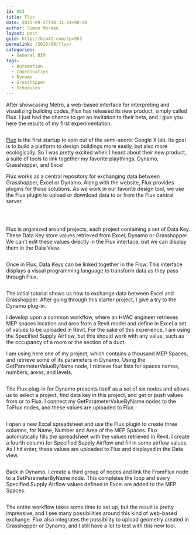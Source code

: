 ```yaml
---
id: 953
title: Flux
date: 2015-09-27T18:31:14+00:00
author: Simon Moreau
layout: post
guid: http://bim42.com/?p=953
permalink: /2015/09/flux/
categories:
  - General BIM
tags:
  - Automation
  - Coordination
  - Dynamo
  - Grasshopper
  - Schedules
---
```

After showcasing Metro, a web-based interface for interpreting and visualizing building codes, Flux has released its new product, simply called Flux. I just had the chance to get an invitation to their beta, and I give you here the results of my first experimentation.

![<img class="aligncenter size-full wp-image-957" src="http://bim42.com/wp-content/uploads/2015/09/fluxLogo.png" alt="fluxLogo" width="400" height="400" srcset="https://bim42.com/wp-content/uploads/2015/09/fluxLogo.png 400w, https://bim42.com/wp-content/uploads/2015/09/fluxLogo-150x150.png 150w, https://bim42.com/wp-content/uploads/2015/09/fluxLogo-300x300.png 300w" sizes="(max-width: 400px) 100vw, 400px" />](http://bim42.com/wp-content/uploads/2015/09/fluxLogo.png)

[Flux](https://flux.io/) is the first startup to spin out of the semi-secret Google X lab. Its goal is to build a platform to design buildings more easily, but also more ecologically. So I was pretty excited when I heard about their new product, a suite of tools to link together my favorite playthings, Dynamo, Grasshopper, and Excel

Flux works as a central repository for exchanging data between Grasshopper, Excel or Dynamo. Along with the website, Flux provides plugins for these solutions. As we work in our favorite design tool, we use the Flux plugin to upload or download data to or from the Flux central server.

![<img class="aligncenter size-full wp-image-963" src="http://bim42.com/wp-content/uploads/2015/09/workflows.png" alt="workflows" width="800" height="296" srcset="https://bim42.com/wp-content/uploads/2015/09/workflows.png 800w, https://bim42.com/wp-content/uploads/2015/09/workflows-300x111.png 300w, https://bim42.com/wp-content/uploads/2015/09/workflows-500x185.png 500w" sizes="(max-width: 800px) 100vw, 800px" />](http://bim42.com/wp-content/uploads/2015/09/workflows.png)

&nbsp;

Flux is organized around projects, each project containing a set of Data Key. These Data Key store values retrieved from Excel, Dynamo or Grasshopper. We can&#8217;t edit these values directly in the Flux interface, but we can display them in the Data View.

![<img class="aligncenter size-full wp-image-954" src="http://bim42.com/wp-content/uploads/2015/09/DataView.png" alt="DataView" width="800" height="579" srcset="https://bim42.com/wp-content/uploads/2015/09/DataView.png 800w, https://bim42.com/wp-content/uploads/2015/09/DataView-300x217.png 300w, https://bim42.com/wp-content/uploads/2015/09/DataView-415x300.png 415w" sizes="(max-width: 800px) 100vw, 800px" />](http://bim42.com/wp-content/uploads/2015/09/DataView.png)

Once in Flux, Data Keys can be linked together in the Flow. This interface displays a visual programming language to transform data as they pass through Flux.

![<img class="aligncenter size-full wp-image-956" src="http://bim42.com/wp-content/uploads/2015/09/FlowView.png" alt="FlowView" width="800" height="387" srcset="https://bim42.com/wp-content/uploads/2015/09/FlowView.png 800w, https://bim42.com/wp-content/uploads/2015/09/FlowView-300x145.png 300w, https://bim42.com/wp-content/uploads/2015/09/FlowView-500x242.png 500w" sizes="(max-width: 800px) 100vw, 800px" />](http://bim42.com/wp-content/uploads/2015/09/FlowView.png)

The initial tutorial shows us how to exchange data between Excel and Grasshopper. After going through this starter project, I give a try to the Dynamo plug-in.

I develop upon a common workflow, where an HVAC engineer retrieves MEP spaces location and area from a Revit model and define in Excel a set of values to be uploaded in Revit. For the sake of this experience, I am using the Specified Supply Airflow, but this should work with any value, such as the occupancy of a room or the section of a duct.

I am using here one of my project, which contains a thousand MEP Spaces, and retrieve some of its parameters in Dynamo. Using the GetParameterValueByName node, I retrieve four lists for spaces names, numbers, areas, and levels.

![<img class="aligncenter size-full wp-image-959" src="http://bim42.com/wp-content/uploads/2015/09/RetriveProperties.png" alt="RetriveProperties" width="800" height="625" srcset="https://bim42.com/wp-content/uploads/2015/09/RetriveProperties.png 800w, https://bim42.com/wp-content/uploads/2015/09/RetriveProperties-300x234.png 300w, https://bim42.com/wp-content/uploads/2015/09/RetriveProperties-384x300.png 384w" sizes="(max-width: 800px) 100vw, 800px" />](http://bim42.com/wp-content/uploads/2015/09/RetriveProperties.png)

The Flux plug-in for Dynamo presents itself as a set of six nodes and allows us to select a project, find data key in this project, and get or push values from or to Flux. I connect my GetParameterValueByName nodes to the ToFlux nodes, and these values are uploaded to Flux.

![<img class="aligncenter size-large wp-image-960" src="http://bim42.com/wp-content/uploads/2015/09/ToFlow-1024x483.png" alt="ToFlow" width="584" height="275" srcset="https://bim42.com/wp-content/uploads/2015/09/ToFlow-1024x483.png 1024w, https://bim42.com/wp-content/uploads/2015/09/ToFlow-300x141.png 300w, https://bim42.com/wp-content/uploads/2015/09/ToFlow-500x236.png 500w, https://bim42.com/wp-content/uploads/2015/09/ToFlow.png 1300w" sizes="(max-width: 584px) 100vw, 584px" />](http://bim42.com/wp-content/uploads/2015/09/ToFlow.png)

I open a new Excel spreadsheet and use the Flux plugin to create three columns, for Name, Number and Area of the MEP Spaces. Flux automatically fills the spreadsheet with the values retrieved in Revit. I create a fourth column for Specified Supply Airflow and fill in some airflow values. As I hit enter, these values are uploaded to Flux and displayed in the Data view.

![<img class="aligncenter size-full wp-image-955" src="http://bim42.com/wp-content/uploads/2015/09/Excel.png" alt="Excel" width="800" height="257" srcset="https://bim42.com/wp-content/uploads/2015/09/Excel.png 800w, https://bim42.com/wp-content/uploads/2015/09/Excel-300x96.png 300w, https://bim42.com/wp-content/uploads/2015/09/Excel-500x161.png 500w" sizes="(max-width: 800px) 100vw, 800px" />](http://bim42.com/wp-content/uploads/2015/09/Excel.png)

Back in Dynamo, I create a third group of nodes and link the FromFlux node to a SetParameterByName node. This completes the loop and every Specified Supply Airflow values defined in Excel are added to the MEP Spaces.

![<img class="aligncenter size-full wp-image-958" src="http://bim42.com/wp-content/uploads/2015/09/FromFlux.png" alt="FromFlux" width="800" height="336" srcset="https://bim42.com/wp-content/uploads/2015/09/FromFlux.png 800w, https://bim42.com/wp-content/uploads/2015/09/FromFlux-300x126.png 300w, https://bim42.com/wp-content/uploads/2015/09/FromFlux-500x210.png 500w" sizes="(max-width: 800px) 100vw, 800px" />](http://bim42.com/wp-content/uploads/2015/09/FromFlux.png)

The entire workflow takes some time to set up, but the result is pretty impressive, and I see many possibilities around this kind of web-based exchange. Flux also integrates the possibility to upload geometry created in Grasshopper or Dynamo, and I still have a lot to test with this new tool.